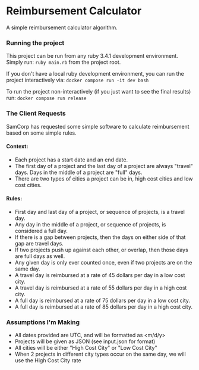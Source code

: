 # Reimbursement Calculator

A simple reimbursement calculator algorithm.

### Running the project
This project can be run from any ruby 3.4.1 development environment. Simply run:
`ruby main.rb`
from the project root.

If you don't have a local ruby development environment, you can run the project interactively via:
`docker compose run -it dev bash`

To run the project non-interactively (if you just want to see the final results) run:
`docker compose run release`

### The Client Requests

SamCorp has requested some simple software to calculate reimbursement based on some simple rules.

#### Context:
- Each project has a start date and an end date.
- The first day of a project and the last day of a project are always "travel" days. Days in the middle of a project are "full" days.
- There are two types of cities a project can be in, high cost cities and low cost cities.

#### Rules:
- First day and last day of a project, or sequence of projects, is a travel day.
- Any day in the middle of a project, or sequence of projects, is considered a full day.
- If there is a gap between projects, then the days on either side of that gap are travel days.
- If two projects push up against each other, or overlap, then those days are full days as well.
- Any given day is only ever counted once, even if two projects are on the same day.
- A travel day is reimbursed at a rate of 45 dollars per day in a low cost city.
- A travel day is reimbursed at a rate of 55 dollars per day in a high cost city.
- A full day is reimbursed at a rate of 75 dollars per day in a low cost city.
- A full day is reimbursed at a rate of 85 dollars per day in a high cost city.

### Assumptions I'm Making
- All dates provided are UTC, and will be formatted as <m/d/y>
- Projects will be given as JSON (see input.json for format)
- All cities will be either "High Cost City" or "Low Cost City"
- When 2 projects in different city types occur on the same day, we will use the High Cost City rate
